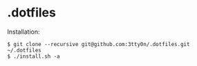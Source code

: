 # .dotfiles

Installation:

```shell
$ git clone --recursive git@github.com:3tty0n/.dotfiles.git ~/.dotfiles
$ ./install.sh -a
```
